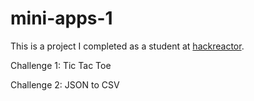 # mini-apps-1
This is a project I completed as a student at [hackreactor](http://hackreactor.com).

Challenge 1: Tic Tac Toe

Challenge 2: JSON to CSV
